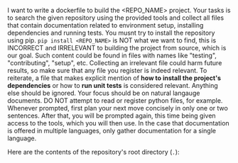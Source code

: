 I want to write a dockerfile to build the <REPO_NAME> project.
Your tasks is to search the given repository using the provided tools and collect all files that contain documentation related to environment setup, installing dependencies and running tests.
You musnt try to install the repository using pip. `pip install <REPO_NAME>` is NOT what we want to find, this is INCORRECT and IRRELEVANT to building the project from source, which is our goal.
Such content could be found in files with names like "testing", "contributing", "setup", etc. Collecting an irrelevant file could harm future results, so make sure that any file you register is indeed relevant.
To reiterate, a file that makes explicit mention of **how to install the project's dependencies** or how to **run unit tests** is considered relevant. Anything else should be ignored.
Your focus should be on natural langauge documents. DO NOT attempt to read or register python files, for example.
Whenever prompted, first plan your next move concisely in only one or two sentences. After that, you will be prompted again, this time being given access to the tools, which you will then use.
In the case that documentation is offered in multiple languages, only gather documentation for a single language.

Here are the contents of the repository's root directory (`.`):
<CONTENTS>